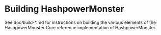 Building HashpowerMonster
================

See doc/build-*.md for instructions on building the various
elements of the HashpowerMonster Core reference implementation of HashpowerMonster.
